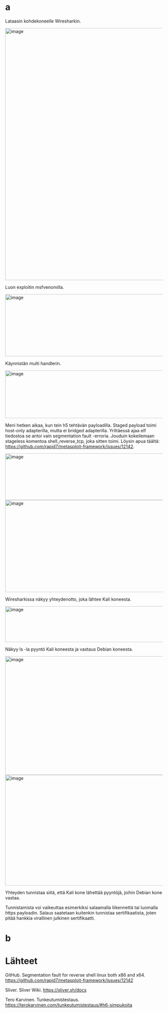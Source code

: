 # a

Lataasin kohdekoneelle Wiresharkin.

<img width="1286" height="807" alt="image" src="https://github.com/user-attachments/assets/8ecef362-b0b8-427f-a178-c4054a1e1224" />

Luon exploitin msfvenomilla.

<img width="779" height="199" alt="image" src="https://github.com/user-attachments/assets/1ce68759-65f8-4025-9a77-e9e843e0da27" />

Käynnistän multi handlerin.

<img width="550" height="153" alt="image" src="https://github.com/user-attachments/assets/0efc280b-ba21-48fb-8ccb-ff0aa09f589f" />

Meni hetken aikaa, kun tein h5 tehtävän payloadilla. Staged payload toimi host-only adapterilla, mutta ei bridged adapterilla. Yrittäessä ajaa elf tiedostoa se antoi vain segmentation fault -erroria. Jouduin kokeilemaan stageless komentoa shell_reverse_tcp, joka sitten toimi. Löysin apua täältä: https://github.com/rapid7/metasploit-framework/issues/12142.

<img width="778" height="149" alt="image" src="https://github.com/user-attachments/assets/dcd8c873-35c2-4291-8809-cbcc058331e3" />

<img width="829" height="295" alt="image" src="https://github.com/user-attachments/assets/2b4a722a-074b-48bf-878d-591c378a7ce0" />

Wiresharkissa näkyy yhteydenotto, joka lähtee Kali koneesta.

<img width="1230" height="115" alt="image" src="https://github.com/user-attachments/assets/cdf5be7a-8309-41d4-91e4-d81fe6e78f3f" />

Näkyy ls -la pyyntö Kali koneesta ja vastaus Debian koneesta.

<img width="1229" height="380" alt="image" src="https://github.com/user-attachments/assets/ef676975-3005-469f-8b49-8129af50b81e" />

<img width="1232" height="354" alt="image" src="https://github.com/user-attachments/assets/37e1d487-62e5-4b8e-b974-51999a9cdc2a" />

Yhteyden tunnistaa siitä, että Kali kone lähettää pyyntöjä, joihin Debian kone vastaa.

Tunnistamista voi vaikeuttaa esimerkiksi salaamalla liikennettä tai luomalla https payloadin. Salaus saatetaan kuitenkin tunnistaa sertifikaatista, joten pitää hankkia virallinen julkinen sertifikaatti.

# b



# Lähteet

GitHub. Segmentation fault for reverse shell linux both x86 and x64. https://github.com/rapid7/metasploit-framework/issues/12142

Sliver. Sliver Wiki. https://sliver.sh/docs

Tero Karvinen. Tunkeutumistestaus. https://terokarvinen.com/tunkeutumistestaus/#h6-simpukoita
